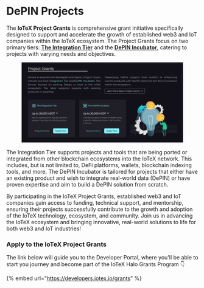 # DePIN Projects

The **IoTeX Project Grants** is comprehensive grant initiative specifically designed to support and accelerate the growth of established web3 and IoT companies within the IoTeX ecosystem. The Project Grants focus on two primary tiers: [**The Integration Tier**](broken-reference) and the [**DePIN Incubator**](broken-reference), catering to projects with varying needs and objectives.

<figure><img src="../../../.gitbook/assets/image (18).png" alt=""><figcaption></figcaption></figure>

The Integration Tier supports projects and tools that are being ported or integrated from other blockchain ecosystems into the IoTeX network. This includes, but is not limited to, DeFi platforms, wallets, blockchain indexing tools, and more. The DePIN Incubator is tailored for projects that either have an existing product and wish to integrate real-world data (DePIN) or have proven expertise and aim to build a DePIN solution from scratch.

By participating in the IoTeX Project Grants, established web3 and IoT companies gain access to funding, technical support, and mentorship, ensuring their projects successfully contribute to the growth and adoption of the IoTeX technology, ecosystem, and community. Join us in advancing the IoTeX ecosystem and bringing innovative, real-world solutions to life for both web3 and IoT industries!

### Apply to the IoTeX Project Grants

The link below will guide you to the Developer Portal, where you'll be able to start you journey and become part of the IoTeX Halo Grants Program 👇

{% embed url="https://developers.iotex.io/grants" %}
